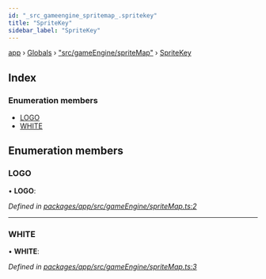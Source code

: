 ```yaml
---
id: "_src_gameengine_spritemap_.spritekey"
title: "SpriteKey"
sidebar_label: "SpriteKey"
---
```


[app](../index.md) › [Globals](../globals.md) › ["src/gameEngine/spriteMap"](../modules/_src_gameengine_spritemap_.md) › [SpriteKey](_src_gameengine_spritemap_.spritekey.md)

## Index

### Enumeration members

* [LOGO](_src_gameengine_spritemap_.spritekey.md#logo)
* [WHITE](_src_gameengine_spritemap_.spritekey.md#white)

## Enumeration members

###  LOGO

• **LOGO**:

*Defined in [packages/app/src/gameEngine/spriteMap.ts:2](https://github.com/will-hart/pixatore/blob/5d54977/packages/app/src/gameEngine/spriteMap.ts#L2)*

___

###  WHITE

• **WHITE**:

*Defined in [packages/app/src/gameEngine/spriteMap.ts:3](https://github.com/will-hart/pixatore/blob/5d54977/packages/app/src/gameEngine/spriteMap.ts#L3)*
